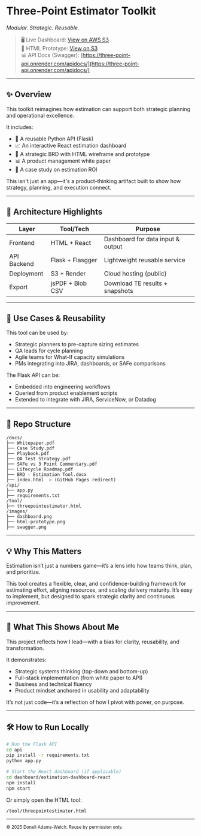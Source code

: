 # Three-Point Estimator Toolkit  
*Modular. Strategic. Reusable.*

> 🖥️ Live Dashboard: [View on AWS S3](http://estimationdashboard.s3-website-us-east-1.amazonaws.com)  
> 🔗 HTML Prototype: [View on S3](http://threepointestimator.s3-website-us-east-1.amazonaws.com)  
> 📊 API Docs (Swagger): [https://three-point-api.onrender.com/apidocs/](https://three-point-api.onrender.com/apidocs/)

---

## ✨ Overview

This toolkit reimagines how estimation can support both strategic planning and operational excellence.

It includes:
- 🔧 A reusable Python API (Flask)
- 📈 An interactive React estimation dashboard
- 📝 A strategic BRD with HTML wireframe and prototype
- 📊 A product management white paper
- 🧠 A case study on estimation ROI

This isn't just an app—it's a product-thinking artifact built to show how strategy, planning, and execution connect.

---

## 🚀 Architecture Highlights

| Layer        | Tool/Tech         | Purpose                            |
|--------------|-------------------|------------------------------------|
| Frontend     | HTML + React      | Dashboard for data input & output |
| API Backend  | Flask + Flasgger  | Lightweight reusable service       |
| Deployment   | S3 + Render       | Cloud hosting (public)             |
| Export       | jsPDF + Blob CSV  | Download TE results + snapshots    |

---

## 🧩 Use Cases & Reusability

This tool can be used by:
- Strategic planners to pre-capture sizing estimates
- QA leads for cycle planning
- Agile teams for What-If capacity simulations
- PMs integrating into JIRA, dashboards, or SAFe comparisons

The Flask API can be:
- Embedded into engineering workflows
- Queried from product enablement scripts
- Extended to integrate with JIRA, ServiceNow, or Datadog

---

## 📁 Repo Structure

```
/docs/
├── Whitepaper.pdf
├── Case Study.pdf
├── Playbook.pdf
├── QA Test Strategy.pdf
├── SAFe vs 3 Point Commentary.pdf
├── Lifecycle Roadmap.pdf
├── BRD - Estimation Tool.docx
├── index.html  ← (GitHub Pages redirect)
/api/
├── app.py
├── requirements.txt
/tool/
├── threepointestimator.html
/images/
├── dashboard.png
├── html-prototype.png
├── swagger.png
```

---

## 💡 Why This Matters

Estimation isn’t just a numbers game—it’s a lens into how teams think, plan, and prioritize.

This tool creates a flexible, clear, and confidence-building framework for estimating effort, aligning resources, and scaling delivery maturity. It’s easy to implement, but designed to spark strategic clarity and continuous improvement.

---

## 🧠 What This Shows About Me

This project reflects how I lead—with a bias for clarity, reusability, and transformation.

It demonstrates:
- Strategic systems thinking (top-down and bottom-up)
- Full-stack implementation (from white paper to API)
- Business and technical fluency
- Product mindset anchored in usability and adaptability

It’s not just code—it’s a reflection of how I pivot with power, on purpose.

---

## 🛠️ How to Run Locally

```bash
# Run the Flask API
cd api
pip install -r requirements.txt
python app.py

# Start the React dashboard (if applicable)
cd dashboard/estimation-dashboard-react
npm install
npm start
```

Or simply open the HTML tool:
```
/tool/threepointestimator.html
```

---

<sub>© 2025 Donell Adams-Welch. Reuse by permission only.</sub>
